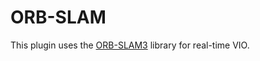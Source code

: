 # ORB-SLAM

This plugin uses the [ORB-SLAM3](https://github.com/UZ-SLAMLab/ORB_SLAM3) library for real-time VIO.
